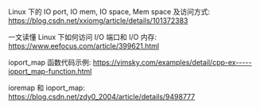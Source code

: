 
Linux 下的 IO port, IO mem, IO space, Mem space 及访问方式: https://blog.csdn.net/xxiomg/article/details/101372383

一文读懂 Linux 下如何访问 I/O 端口和 I/O 内存: https://www.eefocus.com/article/399621.html

ioport_map 函数代码示例: https://vimsky.com/examples/detail/cpp-ex-----ioport_map-function.html

ioremap 和 ioport_map: https://blog.csdn.net/zdy0_2004/article/details/9498777